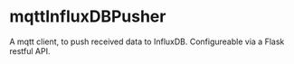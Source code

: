 # mqttInfluxDBPusher
A mqtt client, to push received data to InfluxDB. Configureable via a Flask restful API. 
